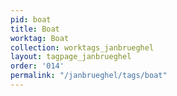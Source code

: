 ```yaml
---
pid: boat
title: Boat
worktag: Boat
collection: worktags_janbrueghel
layout: tagpage_janbrueghel
order: '014'
permalink: "/janbrueghel/tags/boat"
---
```

